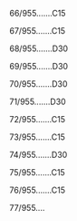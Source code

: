 66/955.......C15 


67/955.......C15 


68/955.......D30 


69/955.......D30 


70/955.......D30 


71/955.......D30 


72/955.......C15 


73/955.......C15 


74/955.......D30 


75/955.......C15 


76/955.......C15 


77/955.... 

